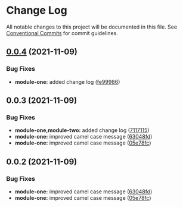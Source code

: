 # Change Log

All notable changes to this project will be documented in this file.
See [Conventional Commits](https://conventionalcommits.org) for commit guidelines.

## [0.0.4](https://github.com/russpitre/lerna-conventional-commits-demo/compare/module-one@0.0.3...module-one@0.0.4) (2021-11-09)


### Bug Fixes

* **module-one:** added change log ([fe99986](https://github.com/russpitre/lerna-conventional-commits-demo/commit/fe999869372b02a247b03ed3fdf9f1ccd8de86a5))





## 0.0.3 (2021-11-09)


### Bug Fixes

* **module-one,module-two:** added change log ([7117115](https://github.com/russpitre/lerna-conventional-commits-demo/commit/7117115be6fa5f336d0679519fab16b1305e8527))
* **module-one:** improved camel case message ([63048fd](https://github.com/russpitre/lerna-conventional-commits-demo/commit/63048fdc855093bebb2fdb4e5d20faddb8c587c8))
* **module-one:** improved camel case message ([05e78fc](https://github.com/russpitre/lerna-conventional-commits-demo/commit/05e78fc184b18a036cd440971abe2860475d127a))





## 0.0.2 (2021-11-09)


### Bug Fixes

* **module-one:** improved camel case message ([63048fd](https://github.com/russpitre/lerna-conventional-commits-demo/commit/63048fdc855093bebb2fdb4e5d20faddb8c587c8))
* **module-one:** improved camel case message ([05e78fc](https://github.com/russpitre/lerna-conventional-commits-demo/commit/05e78fc184b18a036cd440971abe2860475d127a))

